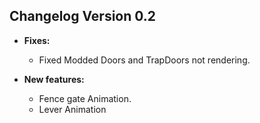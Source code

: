 ## Changelog Version 0.2
* **Fixes:**
  * Fixed Modded Doors and TrapDoors not rendering.


* **New features:**
  * Fence gate Animation.
  * Lever Animation